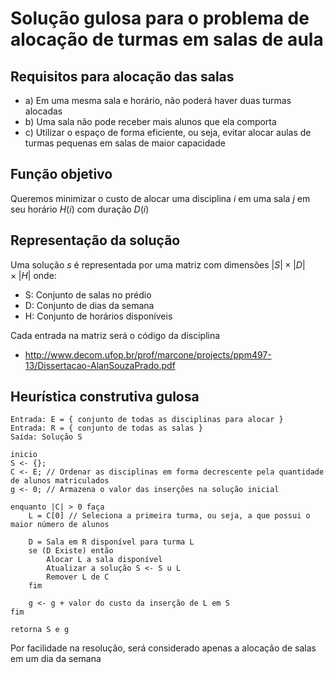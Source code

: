 # Solução gulosa para o problema de alocação de turmas em salas de aula

## Requisitos para alocação das salas
- a) Em uma mesma sala e horário, não poderá haver duas turmas alocadas
- b) Uma sala não pode receber mais alunos que ela comporta
- c) Utilizar o espaço de forma eficiente, ou seja, evitar alocar aulas de turmas pequenas em salas de maior capacidade

## Função objetivo
Queremos minimizar o custo de alocar uma disciplina $i$ em uma sala $j$ em seu horário $H(i)$ com duração $D(i)$ 

## Representação da solução
Uma solução $s$ é representada por uma matriz com dimensões $|S| \times |D| \times |H|$ onde:
- S: Conjunto de salas no prédio
- D: Conjunto de dias da semana
- H: Conjunto de horários disponíveis

Cada entrada na matriz será o código da disciplina

- http://www.decom.ufop.br/prof/marcone/projects/ppm497-13/Dissertacao-AlanSouzaPrado.pdf

## Heurística construtiva gulosa    

```
Entrada: E = { conjunto de todas as disciplinas para alocar }
Entrada: R = { conjunto de todas as salas }
Saída: Solução S

inicio
S <- {};
C <- E; // Ordenar as disciplinas em forma decrescente pela quantidade de alunos matriculados
g <- 0; // Armazena o valor das inserções na solução inicial

enquanto |C| > 0 faça
    L = C[0] // Seleciona a primeira turma, ou seja, a que possui o maior número de alunos

    D = Sala em R disponível para turma L
    se (D Existe) então
        Alocar L a sala disponível
        Atualizar a solução S <- S u L
        Remover L de C
    fim

    g <- g + valor do custo da inserção de L em S
fim

retorna S e g
```

Por facilidade na resolução, será considerado apenas a alocação de salas em um dia da semana